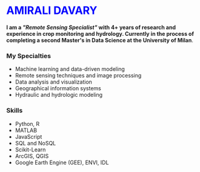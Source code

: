 # <span style="color:blue">AMIRALI DAVARY</span>


**I am a ***"Remote Sensing Specialist"*** with 4+ years of research and experience in crop monitoring and hydrology. Currently in the process of completing a second Master's in Data Science at the University of Milan**.

### My Specialties
- Machine learning and data-driven modeling
- Remote sensing techniques and image processing
- Data analysis and visualization
- Geographical information systems
- Hydraulic and hydrologic modeling

### Skills
- Python, R
- MATLAB
- JavaScript
- SQL and NoSQL
- Scikit-Learn
- ArcGIS, QGIS
- Google Earth Engine (GEE), ENVI, IDL
